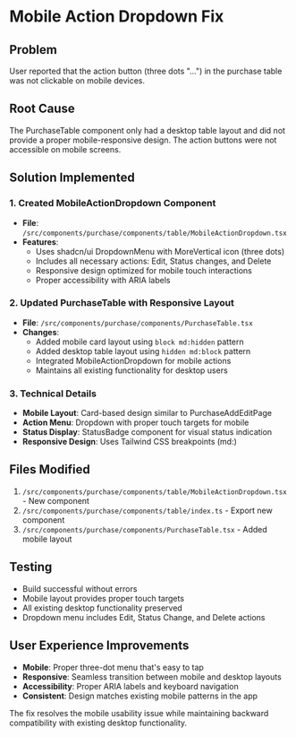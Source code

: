 # Mobile Action Dropdown Fix

## Problem
User reported that the action button (three dots "...") in the purchase table was not clickable on mobile devices.

## Root Cause
The PurchaseTable component only had a desktop table layout and did not provide a proper mobile-responsive design. The action buttons were not accessible on mobile screens.

## Solution Implemented

### 1. Created MobileActionDropdown Component
- **File**: `/src/components/purchase/components/table/MobileActionDropdown.tsx`
- **Features**:
  - Uses shadcn/ui DropdownMenu with MoreVertical icon (three dots)
  - Includes all necessary actions: Edit, Status changes, and Delete
  - Responsive design optimized for mobile touch interactions
  - Proper accessibility with ARIA labels

### 2. Updated PurchaseTable with Responsive Layout
- **File**: `/src/components/purchase/components/PurchaseTable.tsx`
- **Changes**:
  - Added mobile card layout using `block md:hidden` pattern
  - Added desktop table layout using `hidden md:block` pattern
  - Integrated MobileActionDropdown for mobile actions
  - Maintains all existing functionality for desktop users

### 3. Technical Details
- **Mobile Layout**: Card-based design similar to PurchaseAddEditPage
- **Action Menu**: Dropdown with proper touch targets for mobile
- **Status Display**: StatusBadge component for visual status indication
- **Responsive Design**: Uses Tailwind CSS breakpoints (md:)

## Files Modified
1. `/src/components/purchase/components/table/MobileActionDropdown.tsx` - New component
2. `/src/components/purchase/components/table/index.ts` - Export new component
3. `/src/components/purchase/components/PurchaseTable.tsx` - Added mobile layout

## Testing
- Build successful without errors
- Mobile layout provides proper touch targets
- All existing desktop functionality preserved
- Dropdown menu includes Edit, Status Change, and Delete actions

## User Experience Improvements
- **Mobile**: Proper three-dot menu that's easy to tap
- **Responsive**: Seamless transition between mobile and desktop layouts
- **Accessibility**: Proper ARIA labels and keyboard navigation
- **Consistent**: Design matches existing mobile patterns in the app

The fix resolves the mobile usability issue while maintaining backward compatibility with existing desktop functionality.